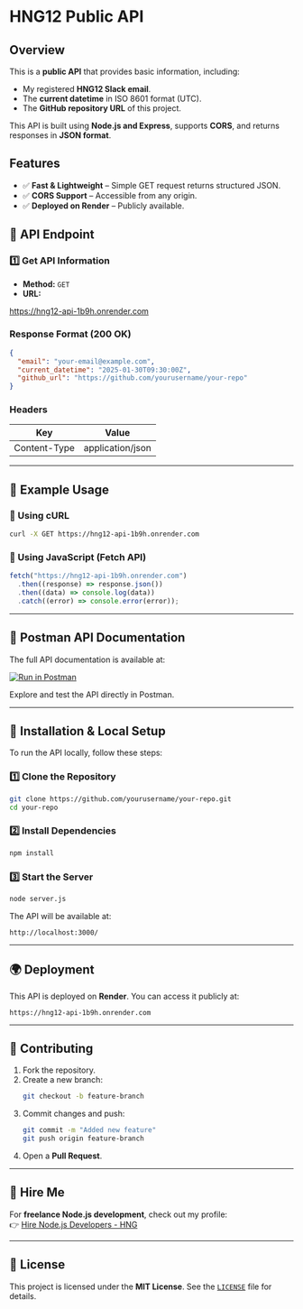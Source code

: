 # HNG12 Public API

## Overview

This is a **public API** that provides basic information, including:

- My registered **HNG12 Slack email**.
- The **current datetime** in ISO 8601 format (UTC).
- The **GitHub repository URL** of this project.

This API is built using **Node.js and Express**, supports **CORS**, and returns responses in **JSON format**.

## Features

- ✅ **Fast & Lightweight** – Simple GET request returns structured JSON.
- ✅ **CORS Support** – Accessible from any origin.
- ✅ **Deployed on Render** – Publicly available.

## 📌 **API Endpoint**

### **1️⃣ Get API Information**

- **Method:** `GET`
- **URL:**

https://hng12-api-1b9h.onrender.com

### **Response Format (200 OK)**

```json
{
  "email": "your-email@example.com",
  "current_datetime": "2025-01-30T09:30:00Z",
  "github_url": "https://github.com/yourusername/your-repo"
}
```

### **Headers**

| Key          | Value            |
| ------------ | ---------------- |
| Content-Type | application/json |

---

## 🎯 **Example Usage**

### **📌 Using cURL**

```sh
curl -X GET https://hng12-api-1b9h.onrender.com
```

### **📌 Using JavaScript (Fetch API)**

```javascript
fetch("https://hng12-api-1b9h.onrender.com")
  .then((response) => response.json())
  .then((data) => console.log(data))
  .catch((error) => console.error(error));
```

---

## 📝 **Postman API Documentation**

The full API documentation is available at:

[![Run in Postman](https://run.pstmn.io/button.svg)](https://documenter.getpostman.com/view/21773885/2sAYX3q3QL)

Explore and test the API directly in Postman.

---

## 🔧 **Installation & Local Setup**

To run the API locally, follow these steps:

### **1️⃣ Clone the Repository**

```sh
git clone https://github.com/yourusername/your-repo.git
cd your-repo
```

### **2️⃣ Install Dependencies**

```sh
npm install
```

### **3️⃣ Start the Server**

```sh
node server.js
```

The API will be available at:

```
http://localhost:3000/
```

---

## 🌍 **Deployment**

This API is deployed on **Render**. You can access it publicly at:

```
https://hng12-api-1b9h.onrender.com
```

---

## 📌 **Contributing**

1. Fork the repository.
2. Create a new branch:
   ```sh
   git checkout -b feature-branch
   ```
3. Commit changes and push:
   ```sh
   git commit -m "Added new feature"
   git push origin feature-branch
   ```
4. Open a **Pull Request**.

---

## 💼 **Hire Me**

For **freelance Node.js development**, check out my profile:  
👉 [Hire Node.js Developers - HNG](https://hng.tech/hire/nodejs-developers)

---

## 📜 **License**

This project is licensed under the **MIT License**. See the [`LICENSE`](LICENSE) file for details.

